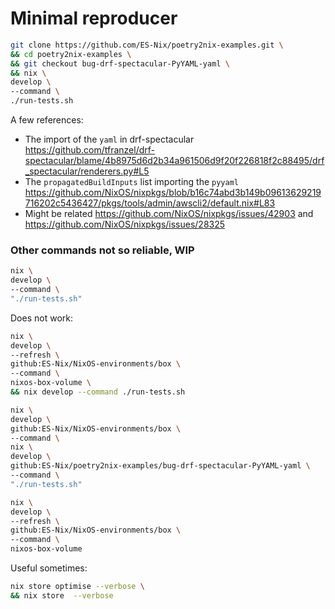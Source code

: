 
# Minimal reproducer


```bash
git clone https://github.com/ES-Nix/poetry2nix-examples.git \
&& cd poetry2nix-examples \
&& git checkout bug-drf-spectacular-PyYAML-yaml \
&& nix \
develop \
--command \
./run-tests.sh
```


A few references:

- The import of the `yaml` in drf-spectacular https://github.com/tfranzel/drf-spectacular/blame/4b8975d6d2b34a961506d9f20f226818f2c88495/drf_spectacular/renderers.py#L5
- The `propagatedBuildInputs` list importing the `pyyaml` https://github.com/NixOS/nixpkgs/blob/b16c74abd3b149b09613629219716202c5436427/pkgs/tools/admin/awscli2/default.nix#L83
- Might be related https://github.com/NixOS/nixpkgs/issues/42903 and https://github.com/NixOS/nixpkgs/issues/28325



### Other commands not so reliable, WIP


```bash
nix \
develop \
--command \
"./run-tests.sh"
```

Does not work:
```bash
nix \
develop \
--refresh \
github:ES-Nix/NixOS-environments/box \
--command \
nixos-box-volume \
&& nix develop --command ./run-tests.sh
```

```bash
nix \      
develop \
github:ES-Nix/NixOS-environments/box \
--command \
nix \
develop \
github:ES-Nix/poetry2nix-examples/bug-drf-spectacular-PyYAML-yaml \
--command \
"./run-tests.sh"
```

```bash
nix \
develop \
--refresh \
github:ES-Nix/NixOS-environments/box \
--command \
nixos-box-volume
```

Useful sometimes:
```bash
nix store optimise --verbose \
&& nix store  --verbose
```
